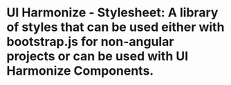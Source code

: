 # UI Harmonize - Stylesheet: A library of styles that can be used either with bootstrap.js for non-angular projects or can be used with UI Harmonize Components.
